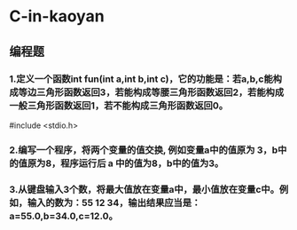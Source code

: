 # C-in-kaoyan

## 编程题
### 1.定义一个函数int fun(int a,int b,int c)，它的功能是：若a,b,c能构成等边三角形函数返回3，若能构成等腰三角形函数返回2，若能构成一般三角形函数返回1，若不能构成三角形函数返回0。
#include <stdio.h>

### 2.编写一个程序，将两个变量的值交换, 例如变量a中的值原为 3，b中的值原为8，程序运行后 a 中的值为8，b中的值为3。

### 3.从键盘输入3个数，将最大值放在变量a中，最小值放在变量c中。例如，输入的数为：55   12   34，输出结果应当是：a=55.0,b=34.0,c=12.0。